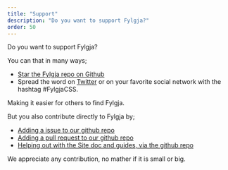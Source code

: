 ```yaml
---
title: "Support"
description: "Do you want to support Fylgja?"
order: 50
---
```


Do you want to support Fylgja?

You can that in many ways;

* [Star the Fylgja repo on Github](https://github.com/fylgja/fylgja)
* Spread the word on [Twitter](https://twitter.com/) or on your favorite social network with the hashtag #FylgjaCSS.

Making it easier for others to find Fylgja.

But you also contribute directly to Fylgja by;

* [Adding a issue to our github repo](https://github.com/fylgja/fylgja/issues)
* [Adding a pull request to our github repo](https://github.com/fylgja/fylgja/pulls)
* [Helping out with the Site doc and guides, via the github repo](https://github.com/fylgja/site)

We appreciate any contribution, no mather if it is small or big.
